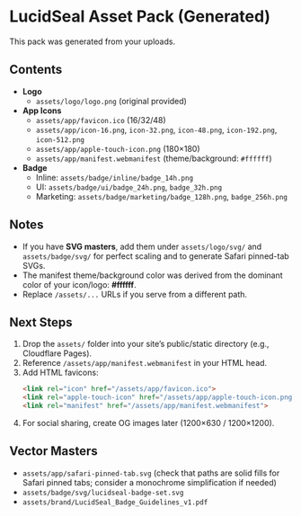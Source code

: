 # LucidSeal Asset Pack (Generated)

This pack was generated from your uploads.

## Contents
- **Logo**
  - `assets/logo/logo.png` (original provided)
- **App Icons**
  - `assets/app/favicon.ico` (16/32/48)
  - `assets/app/icon-16.png`, `icon-32.png`, `icon-48.png`, `icon-192.png`, `icon-512.png`
  - `assets/app/apple-touch-icon.png` (180×180)
  - `assets/app/manifest.webmanifest` (theme/background: `#ffffff`)
- **Badge**
  - Inline: `assets/badge/inline/badge_14h.png`
  - UI: `assets/badge/ui/badge_24h.png`, `badge_32h.png`
  - Marketing: `assets/badge/marketing/badge_128h.png`, `badge_256h.png`

## Notes
- If you have **SVG masters**, add them under `assets/logo/svg/` and `assets/badge/svg/` for perfect scaling and to generate Safari pinned-tab SVGs.
- The manifest theme/background color was derived from the dominant color of your icon/logo: **#ffffff**.
- Replace `/assets/...` URLs if you serve from a different path.

## Next Steps
1. Drop the `assets/` folder into your site’s public/static directory (e.g., Cloudflare Pages).
2. Reference `/assets/app/manifest.webmanifest` in your HTML head.
3. Add HTML favicons:
   ```html
   <link rel="icon" href="/assets/app/favicon.ico">
   <link rel="apple-touch-icon" href="/assets/app/apple-touch-icon.png">
   <link rel="manifest" href="/assets/app/manifest.webmanifest">
   ```
4. For social sharing, create OG images later (1200×630 / 1200×1200).


## Vector Masters
- `assets/app/safari-pinned-tab.svg` (check that paths are solid fills for Safari pinned tabs; consider a monochrome simplification if needed)
- `assets/badge/svg/lucidseal-badge-set.svg`
- `assets/brand/LucidSeal_Badge_Guidelines_v1.pdf`
